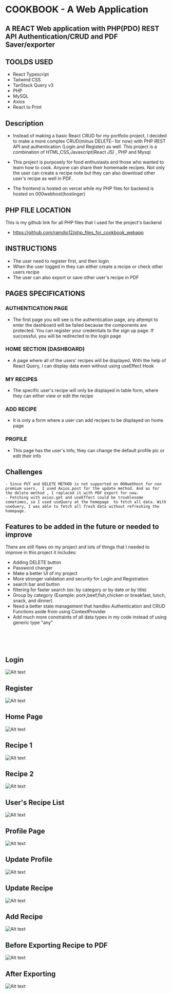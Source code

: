 # COOKBOOK - A Web Application

## A REACT Web application with PHP(PDO) REST API Authentication/CRUD and PDF Saver/exporter

## TOOLDS USED

- React Typescript
- Tailwind CSS
- TanStack Query v3
- PHP
- MySQL
- Axios
- React to Print

## Description

- Instead of making a basic React CRUD for my portfolio project, I decided to make a more complex CRUD(minus DELETE- for now) with PHP REST API and authentication (Login and Register) as well. This project is a combination of HTML,CSS,Javascript(React JS) , PHP and Mysql

- This project is purposely for food enthusiasts and those who wanted to learn how to cook. Anyone can share their homemade recipes. Not only the user can create a recipe note but they can also download other user's recipe as well in PDF.

- The frontend is hosted on vercel while my PHP files for backend is hosted on 000webhost(hostinger)

## PHP FILE LOCATION

This is my github link for all PHP files that I used for the project's backend

- https://github.com/ramdio12/php_files_for_cookbook_webapp

## INSTRUCTIONS

- The user need to register first, and then login
- When the user logged in they can either create a recipe or check other users recipe
- The user can also export or save other user's recipe in PDF

## PAGES SPECIFICATIONS

### AUTHENTICATION PAGE

- The first page you will see is the authentication page, any attempt to enter the dashboard will be failed because the components are protected. You can register your credentials to the sign up page. If successful, you will be redirected to the login page

### HOME SECTION (DASHBOARD)

- A page where all of the users' recipes will be displayed. With the help of React Query, I can display data even without using useEffect Hook

### MY RECIPES

- The specific user's recipe will only be displayed in table form, where they can either view or edit the recipe

### ADD RECIPE

- It is only a form where a user can add recipes to be displayed on home page

### PROFILE

- This page has the user's Info, they can change the default profile pic or edit their info

## Challenges

    - Since PUT and DELETE METHOD is not supported on 000webhost for non premium users,  I used Axios.post for the update method. And as for the delete method , I replaced it with PDF export for now.
    - Fetching with axios.get and useEffect could be troublesome sometimes, so I used useQuery at the homepage  to fetch all data. With useQuery, I was able to fetch all fresh data without refreshing the homepage.

## Features to be added in the future or needed to improve

There are still flaws on my project and lots of things that I needed to improve in this project it includes:

- Adding DELETE button
- Password changer
- Make a better UI of my project
- More stronger validation and security for Login and Registration
- search bar and button
- filtering for faster search (ex: by category or by date or by title)
- Group by category (Example: pork,beef,fish,chicken or breakfast, lunch, snack, and dinner)
- Need a better state management that handles Authentication and CRUD Functions aside from using ContextProvider
- Add much more constraints of all data types in my code instead of using generic type "any"

<br>
<br>
<br>

## Login

![Alt text](/screenshots/login_new.PNG)<br>

## Register

![Alt text](/screenshots/register_new.PNG)<br>

## Home Page

![Alt text](/screenshots/dashboard_new.PNG)<br>

## Recipe 1

![Alt text](/screenshots/recipe_new1.PNG)<br>

## Recipe 2

![Alt text](/screenshots/recipe_new2.PNG)<br>

## User's Recipe List

![Alt text](/screenshots/userrecipes_new.PNG)<br>

## Profile Page

![Alt text](/screenshots/userprofile_new.PNG)<br>

## Update Profile

![Alt text](/screenshots/updateprofile_new.PNG)<br>

## Update Recipe

![Alt text](/screenshots/editrecipe_new.PNG)<br>

## Add Recipe

![Alt text](/screenshots/addrecipe_new.PNG)<br>

## Before Exporting Recipe to PDF

![Alt text](/screenshots/before_saving_recipe.JPG)<br>

## After Exporting

![Alt text](/screenshots/after_saving_recipe.JPG)<br>
